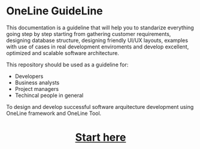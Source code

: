 # OneLine GuideLine

This documentation is a guideline that will help you to standarize everything going step by step starting from gathering customer requirements, designing database structure, designing friendly UI/UX layouts, examples with use of cases in real development enviroments and develop excellent, optimized and scalable software architecture.

This repository should be used as a guideline for: 

- Developers
- Business analysts
- Project managers 
- Techincal people in general

To design and develop successful software arquitecture development using OneLine framework and OneLine Tool.

# <h1 align="center">[Start here](https://github.com/arivera12/OneLineGuideLine/wiki)</h1>
